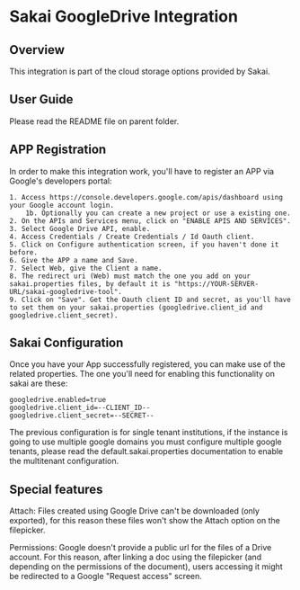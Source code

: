 Sakai GoogleDrive Integration
==========================

Overview
--------
This integration is part of the cloud storage options provided by Sakai.


User Guide
----------
Please read the README file on parent folder.


APP Registration
----------------
In order to make this integration work, you'll have to register an APP via Google's developers portal:

	1. Access https://console.developers.google.com/apis/dashboard using your Google account login.
		1b. Optionally you can create a new project or use a existing one.
	2. On the APIs and Services menu, click on "ENABLE APIS AND SERVICES".
	3. Select Google Drive API, enable.
	4. Access Credentials / Create Credentials / Id Oauth client.
	5. Click on Configure authentication screen, if you haven't done it before.
	6. Give the APP a name and Save.
	7. Select Web, give the Client a name.
	8. The redirect uri (Web) must match the one you add on your sakai.properties files, by default it is "https://YOUR-SERVER-URL/sakai-googledrive-tool".
	9. Click on "Save". Get the Oauth client ID and secret, as you'll have to set them on your sakai.properties (googledrive.client_id and googledrive.client_secret).
	
	
Sakai Configuration
-------------------
Once you have your App successfully registered, you can make use of the related properties. The one you'll need for enabling this functionality on sakai are these:

	googledrive.enabled=true
	googledrive.client_id=--CLIENT_ID--
	googledrive.client_secret=--SECRET--

The previous configuration is for single tenant institutions, if the instance is going to use multiple google domains you must configure multiple google tenants, please read the default.sakai.properties documentation to enable the multitenant configuration.

Special features
----------------

Attach: 		Files created using Google Drive can't be downloaded (only exported), for this reason these files won't show the Attach option on the filepicker.

Permissions: 	Google doesn't provide a public url for the files of a Drive account.
				For this reason, after linking a doc using the filepicker (and depending on the permissions of the document), users accessing it might be redirected to a Google "Request access" screen.